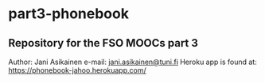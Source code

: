 # part3-phonebook
## Repository for the FSO MOOCs part 3
Author: Jani Asikainen
e-mail: jani.asikainen@tuni.fi
Heroku app is found at: https://phonebook-jahoo.herokuapp.com/
